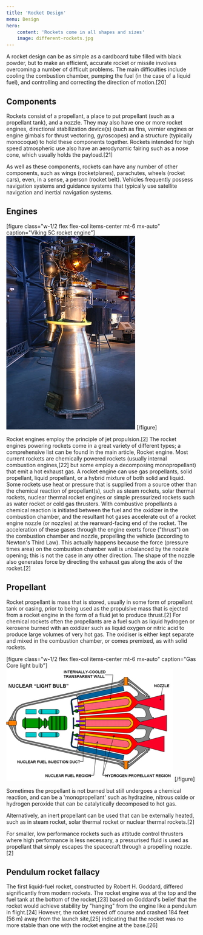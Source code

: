 ```yaml
---
title: 'Rocket Design'
menu: Design
hero:
    content: 'Rockets come in all shapes and sizes'
    image: different-rockets.jpg
---
```


A rocket design can be as simple as a cardboard tube filled with black powder, but to make an efficient, accurate rocket or missile involves overcoming a number of difficult problems. The main difficulties include cooling the combustion chamber, pumping the fuel (in the case of a liquid fuel), and controlling and correcting the direction of motion.[20]

## Components

Rockets consist of a propellant, a place to put propellant (such as a propellant tank), and a nozzle. They may also have one or more rocket engines, directional stabilization device(s) (such as fins, vernier engines or engine gimbals for thrust vectoring, gyroscopes) and a structure (typically monocoque) to hold these components together. Rockets intended for high speed atmospheric use also have an aerodynamic fairing such as a nose cone, which usually holds the payload.[21]

As well as these components, rockets can have any number of other components, such as wings (rocketplanes), parachutes, wheels (rocket cars), even, in a sense, a person (rocket belt). Vehicles frequently possess navigation systems and guidance systems that typically use satellite navigation and inertial navigation systems.

## Engines

[figure class="w-1/2 flex flex-col items-center mt-6 mx-auto" caption="Viking 5C rocket engine"]
![Viking 5C Rocket Engine](viking-engine.jpg?classes=rounded-md)
[/figure]

Rocket engines employ the principle of jet propulsion.[2] The rocket engines powering rockets come in a great variety of different types; a comprehensive list can be found in the main article, Rocket engine. Most current rockets are chemically powered rockets (usually internal combustion engines,[22] but some employ a decomposing monopropellant) that emit a hot exhaust gas. A rocket engine can use gas propellants, solid propellant, liquid propellant, or a hybrid mixture of both solid and liquid. Some rockets use heat or pressure that is supplied from a source other than the chemical reaction of propellant(s), such as steam rockets, solar thermal rockets, nuclear thermal rocket engines or simple pressurized rockets such as water rocket or cold gas thrusters. With combustive propellants a chemical reaction is initiated between the fuel and the oxidizer in the combustion chamber, and the resultant hot gases accelerate out of a rocket engine nozzle (or nozzles) at the rearward-facing end of the rocket. The acceleration of these gases through the engine exerts force ("thrust") on the combustion chamber and nozzle, propelling the vehicle (according to Newton's Third Law). This actually happens because the force (pressure times area) on the combustion chamber wall is unbalanced by the nozzle opening; this is not the case in any other direction. The shape of the nozzle also generates force by directing the exhaust gas along the axis of the rocket.[2]

## Propellant

Rocket propellant is mass that is stored, usually in some form of propellant tank or casing, prior to being used as the propulsive mass that is ejected from a rocket engine in the form of a fluid jet to produce thrust.[2] For chemical rockets often the propellants are a fuel such as liquid hydrogen or kerosene burned with an oxidizer such as liquid oxygen or nitric acid to produce large volumes of very hot gas. The oxidiser is either kept separate and mixed in the combustion chamber, or comes premixed, as with solid rockets.

[figure class="w-1/2 flex flex-col items-center mt-6 mx-auto" caption="Gas Core light bulb"]
![Gas Core light bulb](gas-core.png?classes=rounded-md,bg-gray-500,p-6)
[/figure]

Sometimes the propellant is not burned but still undergoes a chemical reaction, and can be a 'monopropellant' such as hydrazine, nitrous oxide or hydrogen peroxide that can be catalytically decomposed to hot gas.

Alternatively, an inert propellant can be used that can be externally heated, such as in steam rocket, solar thermal rocket or nuclear thermal rockets.[2]

For smaller, low performance rockets such as attitude control thrusters where high performance is less necessary, a pressurised fluid is used as propellant that simply escapes the spacecraft through a propelling nozzle.[2]

## Pendulum rocket fallacy

The first liquid-fuel rocket, constructed by Robert H. Goddard, differed significantly from modern rockets. The rocket engine was at the top and the fuel tank at the bottom of the rocket,[23] based on Goddard's belief that the rocket would achieve stability by "hanging" from the engine like a pendulum in flight.[24] However, the rocket veered off course and crashed 184 feet (56 m) away from the launch site,[25] indicating that the rocket was no more stable than one with the rocket engine at the base.[26]